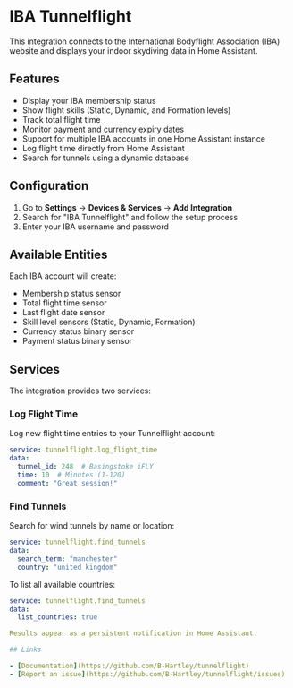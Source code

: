 # IBA Tunnelflight

This integration connects to the International Bodyflight Association (IBA) website and displays your indoor skydiving data in Home Assistant.

## Features

- Display your IBA membership status
- Show flight skills (Static, Dynamic, and Formation levels)
- Track total flight time
- Monitor payment and currency expiry dates
- Support for multiple IBA accounts in one Home Assistant instance
- Log flight time directly from Home Assistant
- Search for tunnels using a dynamic database

## Configuration

1. Go to **Settings** → **Devices & Services** → **Add Integration**
2. Search for "IBA Tunnelflight" and follow the setup process
3. Enter your IBA username and password

## Available Entities

Each IBA account will create:

- Membership status sensor
- Total flight time sensor
- Last flight date sensor
- Skill level sensors (Static, Dynamic, Formation)
- Currency status binary sensor
- Payment status binary sensor

## Services

The integration provides two services:

### Log Flight Time

Log new flight time entries to your Tunnelflight account:

```yaml
service: tunnelflight.log_flight_time
data:
  tunnel_id: 248  # Basingstoke iFLY
  time: 10  # Minutes (1-120)
  comment: "Great session!"
```

### Find Tunnels

Search for wind tunnels by name or location:

```yaml
service: tunnelflight.find_tunnels
data:
  search_term: "manchester"
  country: "united kingdom"
```

To list all available countries:

```yaml
service: tunnelflight.find_tunnels
data:
  list_countries: true

Results appear as a persistent notification in Home Assistant.

## Links

- [Documentation](https://github.com/B-Hartley/tunnelflight)
- [Report an issue](https://github.com/B-Hartley/tunnelflight/issues)
